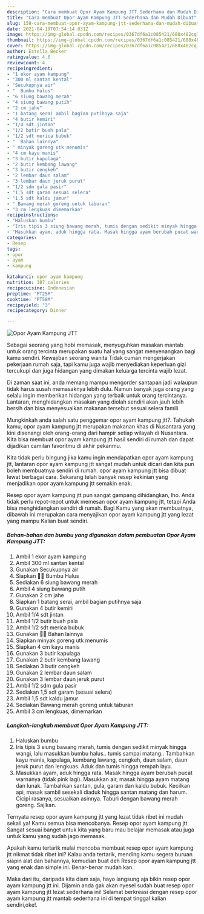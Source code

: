 ```yaml
---
description: "Cara membuat Opor Ayam Kampung JTT Sederhana dan Mudah Dibuat"
title: "Cara membuat Opor Ayam Kampung JTT Sederhana dan Mudah Dibuat"
slug: 159-cara-membuat-opor-ayam-kampung-jtt-sederhana-dan-mudah-dibuat
date: 2021-04-19T07:54:14.831Z
image: https://img-global.cpcdn.com/recipes/0367df6a1c085421/680x482cq70/opor-ayam-kampung-jtt-foto-resep-utama.jpg
thumbnail: https://img-global.cpcdn.com/recipes/0367df6a1c085421/680x482cq70/opor-ayam-kampung-jtt-foto-resep-utama.jpg
cover: https://img-global.cpcdn.com/recipes/0367df6a1c085421/680x482cq70/opor-ayam-kampung-jtt-foto-resep-utama.jpg
author: Estella Becker
ratingvalue: 4.6
reviewcount: 4
recipeingredient:
- "1 ekor ayam kampung"
- "300 ml santan kental"
- "Secukupnya air"
- "  Bumbu Halus"
- "6 siung bawang merah"
- "4 siung bawang putih"
- "2 cm jahe"
- "1 batang serai ambil bagian putihnya saja"
- "4 butir kemiri"
- "1/4 sdt jintan"
- "1/2 butir buah pala"
- "1/2 sdt merica bubuk"
- "  Bahan lainnya"
- " minyak goreng utk menumis"
- "4 cm kayu manis"
- "3 butir kapulaga"
- "2 butir kembang lawang"
- "3 butir cengkeh"
- "2 lembar daun salam"
- "3 lembar daun jeruk purut"
- "1/2 sdm gula pasir"
- "1,5 sdt garam sesuai selera"
- "1,5 sdt kaldu jamur"
- " Bawang merah goreng untuk taburan"
- "3 cm lengkuas dimemarkan"
recipeinstructions:
- "Haluskan bumbu"
- "Iris tipis 3 siung bawang merah, tumis dengan sedikit minyak hingga wangi, lalu masukkan bumbu halus.. tumis sampai matang.. Tambahkan kayu manis, kapulaga, kembang lawang, cengkeh, daun salam, daun jeruk purut dan lengkuas. Aduk dan tumis hingga rempah layu."
- "Masukkan ayam, aduk hingga rata. Masak hingga ayam berubah pucat warnanya (tidak pink lagi). Masukkan air, masak hingga ayam matang dan lunak. Tambahkan santan, gula, garam dan kaldu bubuk. Kecilkan api, masak sambil sesekali diaduk hingga santan matang dan harum. Cicipi rasanya, sesuaikan asinnya. Taburi dengan bawang merah goreng. Sajikan."
categories:
- Resep
tags:
- opor
- ayam
- kampung

katakunci: opor ayam kampung 
nutrition: 187 calories
recipecuisine: Indonesian
preptime: "PT25M"
cooktime: "PT58M"
recipeyield: "3"
recipecategory: Dinner

---
```



![Opor Ayam Kampung JTT](https://img-global.cpcdn.com/recipes/0367df6a1c085421/680x482cq70/opor-ayam-kampung-jtt-foto-resep-utama.jpg)

Sebagai seorang yang hobi memasak, menyuguhkan masakan mantab untuk orang tercinta merupakan suatu hal yang sangat menyenangkan bagi kamu sendiri. Kewajiban seorang  wanita Tidak cuman mengerjakan pekerjaan rumah saja, tapi kamu juga wajib menyediakan keperluan gizi tercukupi dan juga hidangan yang dimakan keluarga tercinta wajib lezat.

Di zaman  saat ini, anda memang mampu mengorder santapan jadi walaupun tidak harus susah memasaknya lebih dulu. Namun banyak juga orang yang selalu ingin memberikan hidangan yang terbaik untuk orang tercintanya. Lantaran, menghidangkan masakan yang diolah sendiri akan jauh lebih bersih dan bisa menyesuaikan makanan tersebut sesuai selera famili. 



Mungkinkah anda salah satu penggemar opor ayam kampung jtt?. Tahukah kamu, opor ayam kampung jtt merupakan makanan khas di Nusantara yang kini disenangi oleh orang-orang dari hampir setiap wilayah di Nusantara. Kita bisa membuat opor ayam kampung jtt hasil sendiri di rumah dan dapat dijadikan camilan favoritmu di akhir pekanmu.

Kita tidak perlu bingung jika kamu ingin mendapatkan opor ayam kampung jtt, lantaran opor ayam kampung jtt sangat mudah untuk dicari dan kita pun boleh membuatnya sendiri di rumah. opor ayam kampung jtt bisa dibuat lewat berbagai cara. Sekarang telah banyak resep kekinian yang menjadikan opor ayam kampung jtt semakin enak.

Resep opor ayam kampung jtt pun sangat gampang dihidangkan, lho. Anda tidak perlu repot-repot untuk memesan opor ayam kampung jtt, tetapi Anda bisa menghidangkan sendiri di rumah. Bagi Kamu yang akan membuatnya, dibawah ini merupakan cara menyajikan opor ayam kampung jtt yang lezat yang mampu Kalian buat sendiri.

<!--inarticleads1-->

##### Bahan-bahan dan bumbu yang digunakan dalam pembuatan Opor Ayam Kampung JTT:

1. Ambil 1 ekor ayam kampung
1. Ambil 300 ml santan kental
1. Gunakan Secukupnya air
1. Siapkan  🌰🌰 Bumbu Halus
1. Sediakan 6 siung bawang merah
1. Ambil 4 siung bawang putih
1. Gunakan 2 cm jahe
1. Siapkan 1 batang serai, ambil bagian putihnya saja
1. Gunakan 4 butir kemiri
1. Ambil 1/4 sdt jintan
1. Ambil 1/2 butir buah pala
1. Ambil 1/2 sdt merica bubuk
1. Gunakan  🍒🍒 Bahan lainnya
1. Siapkan  minyak goreng utk menumis
1. Siapkan 4 cm kayu manis
1. Gunakan 3 butir kapulaga
1. Gunakan 2 butir kembang lawang
1. Sediakan 3 butir cengkeh
1. Gunakan 2 lembar daun salam
1. Gunakan 3 lembar daun jeruk purut
1. Ambil 1/2 sdm gula pasir
1. Sediakan 1,5 sdt garam (sesuai selera)
1. Ambil 1,5 sdt kaldu jamur
1. Sediakan  Bawang merah goreng untuk taburan
1. Ambil 3 cm lengkuas, dimemarkan




<!--inarticleads2-->

##### Langkah-langkah membuat Opor Ayam Kampung JTT:

1. Haluskan bumbu
1. Iris tipis 3 siung bawang merah, tumis dengan sedikit minyak hingga wangi, lalu masukkan bumbu halus.. tumis sampai matang.. Tambahkan kayu manis, kapulaga, kembang lawang, cengkeh, daun salam, daun jeruk purut dan lengkuas. Aduk dan tumis hingga rempah layu.
1. Masukkan ayam, aduk hingga rata. Masak hingga ayam berubah pucat warnanya (tidak pink lagi). Masukkan air, masak hingga ayam matang dan lunak. Tambahkan santan, gula, garam dan kaldu bubuk. Kecilkan api, masak sambil sesekali diaduk hingga santan matang dan harum. Cicipi rasanya, sesuaikan asinnya. Taburi dengan bawang merah goreng. Sajikan.




Ternyata resep opor ayam kampung jtt yang lezat tidak ribet ini mudah sekali ya! Kamu semua bisa mencobanya. Resep opor ayam kampung jtt Sangat sesuai banget untuk kita yang baru mau belajar memasak atau juga untuk kamu yang sudah jago memasak.

Apakah kamu tertarik mulai mencoba membuat resep opor ayam kampung jtt nikmat tidak ribet ini? Kalau anda tertarik, mending kamu segera buruan siapin alat dan bahannya, kemudian buat deh Resep opor ayam kampung jtt yang enak dan simple ini. Benar-benar mudah kan. 

Maka dari itu, daripada kita diam saja, hayo langsung aja bikin resep opor ayam kampung jtt ini. Dijamin anda gak akan nyesel sudah buat resep opor ayam kampung jtt lezat sederhana ini! Selamat berkreasi dengan resep opor ayam kampung jtt mantab sederhana ini di tempat tinggal kalian sendiri,oke!.

